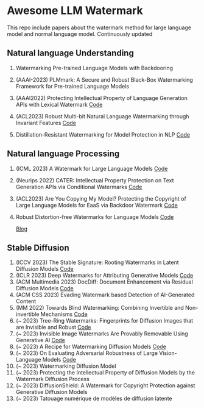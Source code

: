 # Awesome LLM Watermark
This repo include papers about the watermark method for large language model and normal language model.
Continuously updated

## Natural language Understanding
1. Watermarking Pre-trained Language Models with Backdooring 

2. (AAAI-2023) PLMmark: A Secure and Robust Black-Box Watermarking Framework for Pre-trained Language Models
3. (AAAI2022) Protecting Intellectual Property of Language Generation APIs with Lexical Watermark
   [Code](https://github.com/xlhex/NLG_api_watermark)
5. (ACL2023) Robust Multi-bit Natural Language Watermarking through Invariant Features
   [Code](https://github.com/bangawayoo/nlp-watermarking)

6. Distillation-Resistant Watermarking for Model Protection in NLP          [Code](https://github.com/XuandongZhao/DRW)

## Natural language Processing
1. (ICML 2023) A Watermark for Large Language Models 
   [Code](https://github.com/jwkirchenbauer/lm-watermarking)

2. (Neurips 2022) CATER: Intellectual Property Protection on Text Generation APIs via Conditional Watermarks
   [Code](https://github.com/xlhex/cater_neurips)
3. (ACL2023) Are You Copying My Model? Protecting the Copyright of Large Language Models for EaaS via Backdoor Watermark 
   [Code](https://github.com/yjw1029/EmbMarker)

4. Robust Distortion-free Watermarks for Language Models 
   [Code](https://github.com/jthickstun/watermark)

   [Blog](https://crfm.stanford.edu/2023/07/30/watermarking.html)
   
## Stable Diffusion
1. (ICCV 2023) The Stable Signature: Rooting Watermarks in Latent Diffusion Models [Code](https://github.com/facebookresearch/stable_signature.git)
2. (ICLR 2023) Deep Watermarks for Attributing Generative Models [Code](https://openreview.net/forum?id=43nOUI4VHUw)
3. (ACM Multimedia 2023) DocDiff: Document Enhancement via Residual Diffusion Models [Code](https://github.com/Royalvice/DocDiff)
4. (ACM CSS 2023) Evading Watermark based Detection of AI-Generated Content
5. (MM 2022) Towards Blind Watermarking: Combining Invertible and Non-invertible Mechanisms [Code](https://github.com/rmpku/CIN)
6. (~ 2023) Tree-Ring Watermarks: Fingerprints for Diffusion Images that are Invisible and Robust [Code](https://github.com/YuxinWenRick/tree-ring-watermark.git)
7. (~ 2023) Invisible Image Watermarks Are Provably Removable Using Generative AI [Code](https://github.com/XuandongZhao/WatermarkAttacker.git)
8. (~ 2023) A Recipe for Watermarking Diffusion Models [Code](https://github.com/yunqing-me/WatermarkDM.git)
9. (~ 2023) On Evaluating Adversarial Robustness of Large Vision-Language Models [Code](https://github.com/yunqing-me/AttackVLM.git)
10. (~ 2023) Watermarking Diffusion Model
11. (~ 2023) Protecting the Intellectual Property of Diffusion Models by the Watermark Diffusion Process
12. (~ 2023) DiffusionShield: A Watermark for Copyright Protection against Generative Diffusion Models
13. (~ 2023) Tatouage numérique de modèles de diffusion latente



